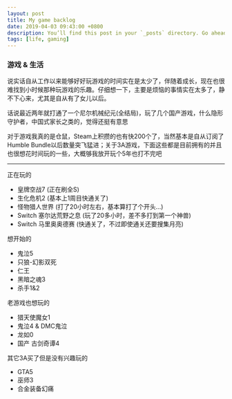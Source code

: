 ```yaml
---
layout: post
title: My game backlog
date: 2019-04-03 09:43:00 +0800
description: You’ll find this post in your `_posts` directory. Go ahead and edit it and re-build the site to see your changes. # Add post description (optional)
tags: [life, gaming]
---
```


### 游戏 & 生活

说实话自从工作以来能够好好玩游戏的时间实在是太少了，伴随着成长，现在也很难找到小时候那种玩游戏的乐趣。仔细想一下，主要是烦恼的事情实在太多了，静不下心来，尤其是自从有了女儿以后。

话说最近两年就打通了一个尼尔机械纪元(全结局)，玩了几个国产游戏，什么隐形守护者，中国式家长之类的，觉得还挺有意思

对于游戏我真的是仓鼠，Steam上积攒的也有快200个了，当然基本是自从订阅了Humble Bundle以后数量突飞猛进；关于3A游戏，下面这些都是目前拥有的并且也很想花时间玩的一些，大概够我放开玩个5年也打不完吧

---
正在玩的
* 皇牌空战7 (正在刷全S)
* 生化危机2 (基本上1周目快通关了)
* 怪物猎人世界 (打了20小时左右，基本算打了个开头...)
* Switch 塞尔达荒野之息 (玩了20多小时，差不多打到第一个神兽)
* Switch 马里奥奥德赛 (快通关了，不过即使通关还要搜集月亮)

想开始的
* 鬼泣5
* 只狼-幻影双死
* 仁王
* 黑暗之魂3
* 杀手1&2

老游戏也想玩的

* 猎天使魔女1 
* 鬼泣4 & DMC鬼泣
* 龙如0
* 国产 古剑奇谭4

其它3A买了但是没有兴趣玩的

* GTA5
* 巫师3
* 合金装备幻痛

